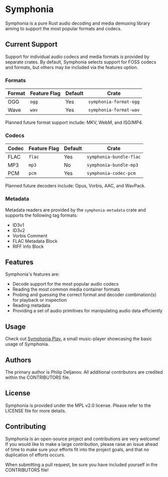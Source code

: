 # Symphonia

Symphonia is a pure Rust audio decoding and media demuxing library aiming to support the most popular formats and codecs.

## Current Support

Support for individual audio codecs and media formats is provided by separate crates. By default, Symphonia selects
support for FOSS codecs and formats, but others may be included via the features option.

### Formats

| Format  | Feature Flag | Default | Crate                     |  
|---------|--------------|---------|---------------------------|
| OGG     | `ogg`        | Yes     | `symphonia-format-ogg`    |
| Wave    | `wav`        | Yes     | `symphonia-format-wav`    |

Planned future format support include: MKV, WebM, and ISO/MP4.

### Codecs

| Codec    | Feature Flag | Default | Crate                     |
|----------|--------------|---------|---------------------------|
| FLAC     | `flac`       | Yes     | `symphonia-bundle-flac`   |
| MP3      | `mp3`        | No      | `symphonia-bundle-mp3`    |
| PCM      | `pcm`        | Yes     | `symphonia-codec-pcm`     |

Planned future decoders include: Opus, Vorbis, AAC, and WavPack.

### Metadata

Metadata readers are provided by the `symphonia-metadata` crate and supports the following tag formats:

* ID3v1
* ID3v2
* Vorbis Comment
* FLAC Metadata Block
* RIFF Info Block

## Features

Symphonia's features are:

* Decode support for the most popular audio codecs
* Reading the most common media container formats
* Probing and guessing the correct format and decoder combination(s) for playback or inspection
* Reading metadata
* Providing a set of audio primitives for manipulating audio data efficiently

## Usage

Check out [Symphonia Play](https://github.com/pdeljanov/symphonia/tree/master/symphonia-play), a small music-player showcasing the basic usage of Symphonia.

## Authors

The primary author is Philip Deljanov. All additional contributors are credited within the CONTRIBUTORS file.

## License

Symphonia is provided under the MPL v2.0 license. Please refer to the LICENSE file for more details.

## Contributing

Symphonia is an open-source project and contributions are very welcome! If you would like to make a large contribution, please raise an issue ahead of time to make sure your efforts fit into the project goals, and that no duplication of efforts occurs.

When submitting a pull request, be sure you have included yourself in the CONTRIBUTORS file!
